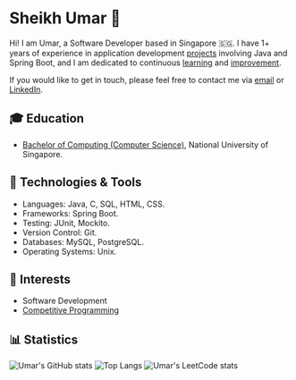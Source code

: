# Sheikh Umar 👋

Hi!
I am Umar, a Software Developer based in Singapore 🇸🇬.
I have 1+ years of experience in application development [projects](https://github.com/shumarb/projects)
involving Java and Spring Boot,
and I am dedicated to continuous [learning](https://github.com/shumarb/learning)
and [improvement](https://github.com/shumarb/improvement).

If you would like to get in touch,
please feel
free to contact me via [email](mailto:shumarb@outlook.com) or [LinkedIn](https://www.linkedin.com/in/shumarb/).

## 🎓 Education
- [Bachelor of Computing (Computer Science)](https://github.com/shumarb/coursework), National University of Singapore.

## 🔧 Technologies & Tools 
- Languages: Java, C, SQL, HTML, CSS.
- Frameworks: Spring Boot.
- Testing: JUnit, Mockito.
- Version Control: Git.
- Databases: MySQL, PostgreSQL.
- Operating Systems: Unix.

## 🌱 Interests
- Software Development
- [Competitive Programming](https://github.com/shumarb/training/tree/main/competitive-programming)

## 📊 Statistics
![Umar's GitHub stats](https://github-readme-stats.vercel.app/api?username=shumarb&theme=github_dark&show_icons=true)
![Top Langs](https://github-readme-stats.vercel.app/api/top-langs/?username=shumarb&layout=compact&theme=github_dark)
![Umar's LeetCode stats](https://leetcode-stats-six.vercel.app/?username=shumarb&theme=dark)